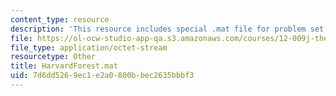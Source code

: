 ```yaml
---
content_type: resource
description: 'This resource includes special .mat file for problem set 6. '
file: https://ol-ocw-studio-app-qa.s3.amazonaws.com/courses/12-009j-theoretical-environmental-analysis-spring-2015/7d6dd5269ec1e2a0800bbec2635bbbf3_HarvardForest.mat
file_type: application/octet-stream
resourcetype: Other
title: HarvardForest.mat
uid: 7d6dd526-9ec1-e2a0-800b-bec2635bbbf3
---
```

